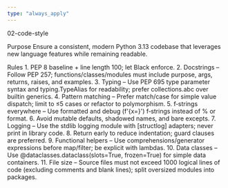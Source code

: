 ```yaml
---
type: "always_apply"
---
```


02-code-style

Purpose
Ensure a consistent, modern Python 3.13 codebase that leverages new language features while remaining readable.

Rules
	1.	PEP 8 baseline + line length 100; let Black enforce.
	2.	Docstrings – Follow PEP 257; functions/classes/modules must include purpose, args, returns, raises, and examples.
	3.	Typing – Use PEP 695 type parameter syntax and typing.TypeAlias for readability; prefer collections.abc over builtin generics.
	4.	Pattern matching – Prefer match/case for simple value dispatch; limit to ≤5 cases or refactor to polymorphism.
	5.	f‑strings everywhere – Use formatted and debug (f'{x=}') f‑strings instead of % or format.
	6.	Avoid mutable defaults, shadowed names, and bare excepts.
	7.	Logging – Use the stdlib logging module with [structlog] adapters; never print in library code.
	8.	Return early to reduce indentation; guard clauses are preferred.
	9.	Functional helpers – Use comprehensions/generator expressions before map/filter; be explicit with lambdas.
	10.	Data classes – Use @dataclasses.dataclass(slots=True, frozen=True) for simple data containers.
	11.	File size – Source files must not exceed 1000 logical lines of code (excluding comments and blank lines); split oversized modules into packages.